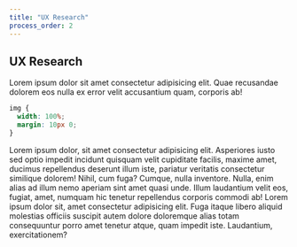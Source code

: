 ```yaml
---
title: "UX Research"
process_order: 2
---
```

## UX Research

Lorem ipsum dolor sit amet consectetur adipisicing elit. Quae recusandae dolorem eos nulla ex error velit accusantium quam, corporis ab!

```css
img {
  width: 100%;
  margin: 10px 0;
}
```

Lorem ipsum dolor, sit amet consectetur adipisicing elit. Asperiores iusto sed optio impedit incidunt quisquam velit cupiditate facilis, maxime amet, ducimus repellendus deserunt illum iste, pariatur veritatis consectetur similique dolorem! Nihil, cum fuga? Cumque, nulla inventore. Nulla, enim alias ad illum nemo aperiam sint amet quasi unde. Illum laudantium velit eos, fugiat, amet, numquam hic tenetur repellendus corporis commodi ab!
Lorem ipsum dolor sit, amet consectetur adipisicing elit. Fuga itaque libero aliquid molestias officiis suscipit autem dolore doloremque alias totam consequuntur porro amet tenetur atque, quam impedit iste. Laudantium, exercitationem?